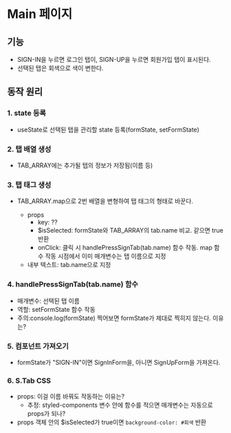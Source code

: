 # Main 페이지

## 기능

-   SIGN-IN을 누르면 로그인 탭이, SIGN-UP을 누르면 회원가입 탭이 표시된다.
-   선택된 탭은 회색으로 색이 변한다.

## 동작 원리

### 1. state 등록

-   useState로 선택된 탭을 관리할 state 등록(formState, setFormState)

### 2. 탭 배열 생성

-   TAB_ARRAY에는 추가될 탭의 정보가 저장됨(이름 등)

### 3. 탭 태그 생성

-   TAB_ARRAY.map으로 2번 배열을 변형하여 탭 태그의 형태로 바꾼다.

    -   props
        -   key: ??
        -   $isSelected: formState와 TAB_ARRAY의 tab.name 비교. 같으면 true 반환
        -   onClick: 클릭 시 handlePressSignTab(tab.name) 함수 작동. map 함수 작동 시점에서 이미 매개변수는 탭 이름으로 지정
    -   내부 텍스트: tab.name으로 지정

### 4. handlePressSignTab(tab.name) 함수

-   매개변수: 선택된 탭 이름
-   역할: setFormState 함수 작동
-   주의:console.log(formState) 찍어보면 formState가 제대로 찍히지 않는다. 이유는?

### 5. 컴포넌트 가져오기

-   formState가 "SIGN-IN"이면 SignInForm을, 아니면 SignUpForm을 가져온다.

### 6. S.Tab CSS

-   props: 이걸 이름 바꿔도 작동하는 이유는?
    -   추정: styled-components 변수 안에 함수를 적으면 매개변수는 자동으로 props가 되나?
-   props 객체 안의 $isSelected가 true이면 `background-color: #회색` 반환
